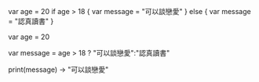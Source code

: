 
var age = 20
if age > 18 {
	var message = "可以談戀愛"
}
else {
	var message = "認真讀書"
}

var age = 20

var message = age > 18 ? "可以談戀愛":"認真讀書"

print(message) -> "可以談戀愛"
